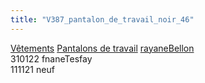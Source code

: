 ```yaml
---
title: "V387_pantalon_de_travail_noir_46"
---
```


[Vêtements](notes/equipements/L_Vetements.md) [Pantalons de travail](notes/equipements/vetements/V_PantalonsDeTravail.md) [rayaneBellon](notes/rayaneBellon.md)\
310122 fnaneTesfay\
111121 neuf